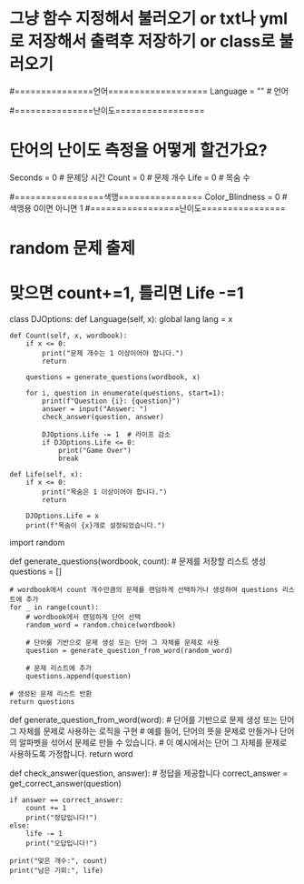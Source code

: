 # 그냥 함수 지정해서 불러오기 or txt나 yml로 저장해서 출력후 저장하기 or class로 불러오기

#===============언어===================
Language = ""  # 언어

#===============난이도=================
# 단어의 난이도 측정을 어떻게 할건가요?
Seconds = 0  # 문제당 시간
Count = 0  # 문제 개수
Life = 0  # 목숨 수

#=================색맹================
Color_Blindness = 0  # 색맹용 0이면 아니면 1
#=================난이도================
# random 문제 출제
# 맞으면 count+=1, 틀리면 Life -=1

class DJOptions:
    def Language(self, x):
        global lang
        lang = x

    def Count(self, x, wordbook):
        if x <= 0:
            print("문제 개수는 1 이상이어야 합니다.")
            return

        questions = generate_questions(wordbook, x)

        for i, question in enumerate(questions, start=1):
            print(f"Question {i}: {question}")
            answer = input("Answer: ")
            check_answer(question, answer)

            DJOptions.Life -= 1  # 라이프 감소
            if DJOptions.Life <= 0:
                print("Game Over")
                break

    def Life(self, x):
        if x <= 0:
            print("목숨은 1 이상이어야 합니다.")
            return

        DJOptions.Life = x
        print(f"목숨이 {x}개로 설정되었습니다.")

import random

def generate_questions(wordbook, count):
    # 문제를 저장할 리스트 생성
    questions = []

    # wordbook에서 count 개수만큼의 문제를 랜덤하게 선택하거나 생성하여 questions 리스트에 추가
    for _ in range(count):
        # wordbook에서 랜덤하게 단어 선택
        random_word = random.choice(wordbook)

        # 단어를 기반으로 문제 생성 또는 단어 그 자체를 문제로 사용
        question = generate_question_from_word(random_word)

        # 문제 리스트에 추가
        questions.append(question)

    # 생성된 문제 리스트 반환
    return questions

def generate_question_from_word(word):
    # 단어를 기반으로 문제 생성 또는 단어 그 자체를 문제로 사용하는 로직을 구현
    # 예를 들어, 단어의 뜻을 문제로 만들거나 단어의 알파벳을 섞어서 문제로 만들 수 있습니다.
    # 이 예시에서는 단어 그 자체를 문제로 사용하도록 가정합니다.
    return word


def check_answer(question, answer):
    # 정답을 제공합니다
    correct_answer = get_correct_answer(question)

    if answer == correct_answer:
        count += 1
        print("정답입니다!")
    else:
        life -= 1
        print("오답입니다!")

    print("맞은 개수:", count)
    print("남은 기회:", life)



   
